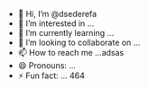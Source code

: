 - 👋 Hi, I’m @dsederefa
- 👀 I’m interested in ...
- 🌱 I’m currently learning ...
- 💞️ I’m looking to collaborate on ...
- 📫 How to reach me ...adsas
- 😄 Pronouns: ...
- ⚡ Fun fact: ...
464
<!---
dsederefa/dsederefa is a ✨ special ✨ repository because its `README.md` (this file) appears on your GitHub profile.
You can click the Preview link to take a look at your changes.
--->
